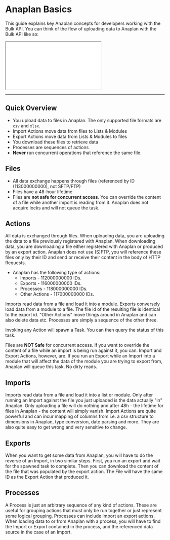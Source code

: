# Anaplan Basics

This guide explains key Anaplan concepts for developers working with the Bulk API. You can think of the flow of uploading data to Anaplan with the Bulk API like so:

<iframe id="bulk-overview"  src="../assets/overview.html"></iframe>

---

## Quick Overview

- You upload data to files in Anaplan. The only supported file formats are `csv` and `xlsx`.
- Import Actions move data from files to Lists & Modules
- Export Actions move data from Lists & Modules to files
- You download these files to retrieve data
- Processes are sequences of actions
- **Never** run concurrent operations that reference the same file.


## Files

- All data exchange happens through files (referenced by ID (113000000000), not SFTP/FTP)
- Files have a 48-hour lifetime
- Files are **not safe for concurrent access**. You can override the content of a file while another import is reading
  from it. Anaplan does not acquire locks and will not queue the task.

## Actions

All data is exchanged through files. When uploading data, you are uploading the data to a file previously registered
with Anaplan. When downloading data, you are downloading a file either registered with Anaplan or produced by an
export action. Anaplan does not use (S)FTP, you will reference these files only by their ID and send or receive their
content in the body of HTTP Requests.

- Anaplan has the following type of actions:
    - Imports - 112000000000 IDs.
    - Exports - 116000000000 IDs.
    - Processes - 118000000000 IDs.
    - Other Actions - 117000000000 IDs.

Imports read data from a file and load it into a module. Exports conversely load data from a module to a file. The
file id of the resulting file is identical to the export id. "Other Actions" move things around in Anaplan and can
also delete data etc. Processes are simply a sequence of the other three.

Invoking any Action will spawn a Task. You can then query the status of this task.

Files are **NOT Safe** for concurrent access. If you want to override the content of a file while an import is being
run against it, you can. Import and Export Actions, however, are. If you run an Export while an Import into a module
that will affect the data of the module you are trying to export from, Anaplan will queue this task. No dirty reads.

## Imports

Imports read data from a file and load it into a list or module. Only after running an Import against the file you just
uploaded is the data actually "in" Anaplan. Only uploading a file will do nothing and after 48h - the lifetime for files
in Anaplan - the content will simply vanish. Import Actions are quite powerful and can incur mapping of columns from
i.e. a csv structure to dimensions in Anaplan, type conversion, date parsing and more. They are also quite easy to get
wrong and very sensitive to change.

## Exports

When you want to get some data from Anaplan, you will have to do the reverse of an Import, in two similar steps. First,
you run an export and wait for the spawned task to complete. Then you can download the content of the file that was
populated by the export action. The File will have the same ID as the Export Action that produced it.

## Processes

A Process is just an arbitrary sequence of any kind of actions. These are useful for grouping actions that must only be
run together or just represent some logical grouping. Processes can include import an export actions. When loading data
to or from Anaplan with a process, you will have to find the Import or Export contained in the process, and the
referenced data source in the case of an Import.
